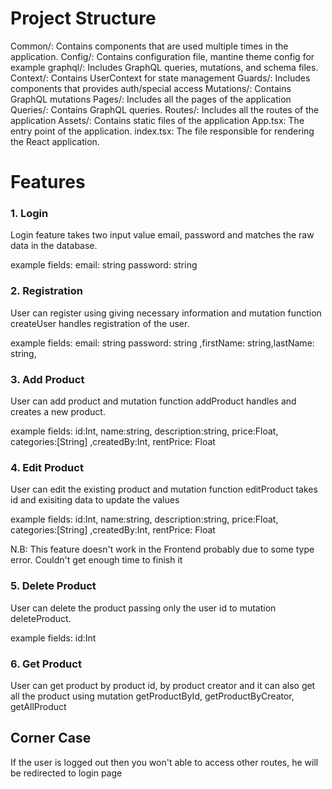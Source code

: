# Project Structure
Common/: Contains components that are used multiple times in the application.
Config/: Contains configuration file, mantine theme config for example
graphql/: Includes GraphQL queries, mutations, and schema files.
Context/: Contains UserContext for state management
Guards/: Includes components that provides auth/special access
Mutations/: Contains GraphQL mutations
Pages/: Includes all the pages of the application
Queries/: Contains GraphQL queries.
Routes/: Includes all the routes of the application
Assets/: Contains static files of the application
App.tsx: The entry point of the application.
index.tsx: The file responsible for rendering the React application.

# Features
### 1. Login
Login feature takes two input value email, password and matches the raw data in the database.

example fields: email: string password: string

### 2. Registration
User can register using giving necessary information and mutation function createUser handles registration of the user.

example fields: email: string password: string ,firstName: string,lastName: string,

### 3. Add Product
User can add product and mutation function addProduct handles and creates a new product.

example fields: id:Int, name:string, description:string, price:Float, categories:[String] ,createdBy:Int, rentPrice: Float

### 4. Edit Product
User can edit the existing product and mutation function editProduct takes id and exisiting data to update the values

example fields: id:Int, name:string, description:string, price:Float, categories:[String] ,createdBy:Int, rentPrice: Float

N.B: This feature doesn't work in the Frontend probably due to some type error. Couldn't get enough time to finish it

### 5. Delete Product
User can delete the product passing only the user id to mutation deleteProduct.

example fields: id:Int

### 6. Get Product
User can get product by product id, by product creator and it can also get all the product using mutation getProductById, getProductByCreator, getAllProduct

## Corner Case

If the user is logged out then you won't able to access other routes, he will be redirected to login page


